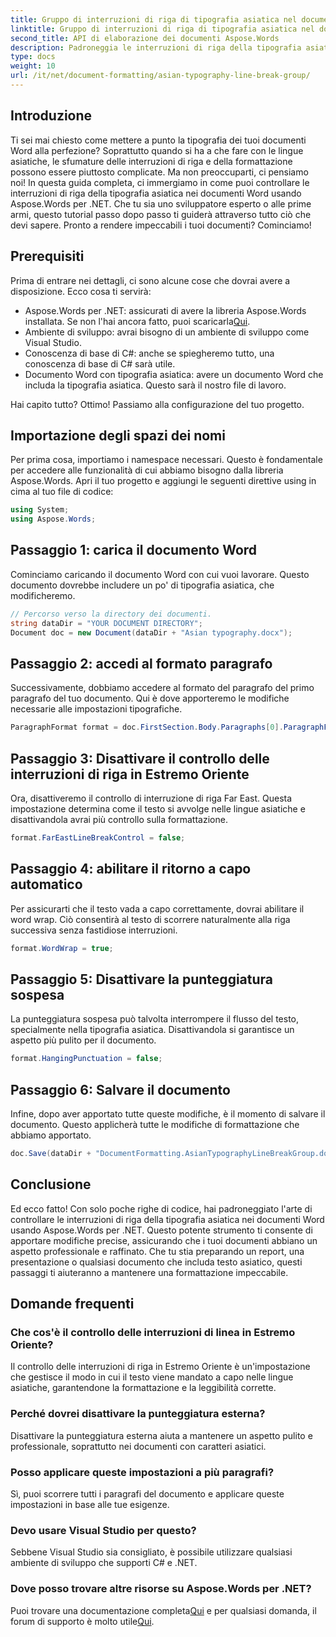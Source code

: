 ```yaml
---
title: Gruppo di interruzioni di riga di tipografia asiatica nel documento Word
linktitle: Gruppo di interruzioni di riga di tipografia asiatica nel documento Word
second_title: API di elaborazione dei documenti Aspose.Words
description: Padroneggia le interruzioni di riga della tipografia asiatica nei documenti Word usando Aspose.Words per .NET. Questa guida fornisce un tutorial passo dopo passo per una formattazione precisa.
type: docs
weight: 10
url: /it/net/document-formatting/asian-typography-line-break-group/
---
```

## Introduzione

Ti sei mai chiesto come mettere a punto la tipografia dei tuoi documenti Word alla perfezione? Soprattutto quando si ha a che fare con le lingue asiatiche, le sfumature delle interruzioni di riga e della formattazione possono essere piuttosto complicate. Ma non preoccuparti, ci pensiamo noi! In questa guida completa, ci immergiamo in come puoi controllare le interruzioni di riga della tipografia asiatica nei documenti Word usando Aspose.Words per .NET. Che tu sia uno sviluppatore esperto o alle prime armi, questo tutorial passo dopo passo ti guiderà attraverso tutto ciò che devi sapere. Pronto a rendere impeccabili i tuoi documenti? Cominciamo!

## Prerequisiti

Prima di entrare nei dettagli, ci sono alcune cose che dovrai avere a disposizione. Ecco cosa ti servirà:

- Aspose.Words per .NET: assicurati di avere la libreria Aspose.Words installata. Se non l'hai ancora fatto, puoi scaricarla[Qui](https://releases.aspose.com/words/net/).
- Ambiente di sviluppo: avrai bisogno di un ambiente di sviluppo come Visual Studio.
- Conoscenza di base di C#: anche se spiegheremo tutto, una conoscenza di base di C# sarà utile.
- Documento Word con tipografia asiatica: avere un documento Word che includa la tipografia asiatica. Questo sarà il nostro file di lavoro.

Hai capito tutto? Ottimo! Passiamo alla configurazione del tuo progetto.

## Importazione degli spazi dei nomi

Per prima cosa, importiamo i namespace necessari. Questo è fondamentale per accedere alle funzionalità di cui abbiamo bisogno dalla libreria Aspose.Words. Apri il tuo progetto e aggiungi le seguenti direttive using in cima al tuo file di codice:

```csharp
using System;
using Aspose.Words;
```

## Passaggio 1: carica il documento Word

Cominciamo caricando il documento Word con cui vuoi lavorare. Questo documento dovrebbe includere un po' di tipografia asiatica, che modificheremo.

```csharp
// Percorso verso la directory dei documenti.
string dataDir = "YOUR DOCUMENT DIRECTORY";
Document doc = new Document(dataDir + "Asian typography.docx");
```

## Passaggio 2: accedi al formato paragrafo

Successivamente, dobbiamo accedere al formato del paragrafo del primo paragrafo del tuo documento. Qui è dove apporteremo le modifiche necessarie alle impostazioni tipografiche.

```csharp
ParagraphFormat format = doc.FirstSection.Body.Paragraphs[0].ParagraphFormat;
```

## Passaggio 3: Disattivare il controllo delle interruzioni di riga in Estremo Oriente

Ora, disattiveremo il controllo di interruzione di riga Far East. Questa impostazione determina come il testo si avvolge nelle lingue asiatiche e disattivandola avrai più controllo sulla formattazione.

```csharp
format.FarEastLineBreakControl = false;
```

## Passaggio 4: abilitare il ritorno a capo automatico

Per assicurarti che il testo vada a capo correttamente, dovrai abilitare il word wrap. Ciò consentirà al testo di scorrere naturalmente alla riga successiva senza fastidiose interruzioni.

```csharp
format.WordWrap = true;
```

## Passaggio 5: Disattivare la punteggiatura sospesa

La punteggiatura sospesa può talvolta interrompere il flusso del testo, specialmente nella tipografia asiatica. Disattivandola si garantisce un aspetto più pulito per il documento.

```csharp
format.HangingPunctuation = false;
```

## Passaggio 6: Salvare il documento

Infine, dopo aver apportato tutte queste modifiche, è il momento di salvare il documento. Questo applicherà tutte le modifiche di formattazione che abbiamo apportato.

```csharp
doc.Save(dataDir + "DocumentFormatting.AsianTypographyLineBreakGroup.docx");
```

## Conclusione

Ed ecco fatto! Con solo poche righe di codice, hai padroneggiato l'arte di controllare le interruzioni di riga della tipografia asiatica nei documenti Word usando Aspose.Words per .NET. Questo potente strumento ti consente di apportare modifiche precise, assicurando che i tuoi documenti abbiano un aspetto professionale e raffinato. Che tu stia preparando un report, una presentazione o qualsiasi documento che includa testo asiatico, questi passaggi ti aiuteranno a mantenere una formattazione impeccabile. 

## Domande frequenti

### Che cos'è il controllo delle interruzioni di linea in Estremo Oriente?
Il controllo delle interruzioni di riga in Estremo Oriente è un'impostazione che gestisce il modo in cui il testo viene mandato a capo nelle lingue asiatiche, garantendone la formattazione e la leggibilità corrette.

### Perché dovrei disattivare la punteggiatura esterna?
Disattivare la punteggiatura esterna aiuta a mantenere un aspetto pulito e professionale, soprattutto nei documenti con caratteri asiatici.

### Posso applicare queste impostazioni a più paragrafi?
Sì, puoi scorrere tutti i paragrafi del documento e applicare queste impostazioni in base alle tue esigenze.

### Devo usare Visual Studio per questo?
Sebbene Visual Studio sia consigliato, è possibile utilizzare qualsiasi ambiente di sviluppo che supporti C# e .NET.

### Dove posso trovare altre risorse su Aspose.Words per .NET?
 Puoi trovare una documentazione completa[Qui](https://reference.aspose.com/words/net/) e per qualsiasi domanda, il forum di supporto è molto utile[Qui](https://forum.aspose.com/c/words/8).
